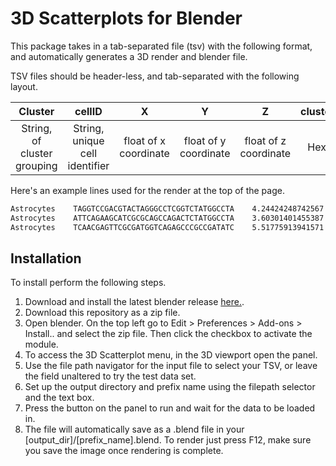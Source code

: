 # 3D Scatterplots for Blender

This package takes in a tab-separated file (tsv) with the following format, and automatically generates a 3D render and blender file.

TSV files should be header-less, and tab-separated with the following layout.

Cluster | cellID | X | Y | Z | cluster_color_hexvalue |
:--:|:--:|:--: | :--:|:--:|:--: | 
String, of cluster grouping | String, unique cell identifier| float of x coordinate | float of y coordinate | float of z coordinate | Hex value of fill color | 

Here's an example lines used for the render at the top of the page.

```bash
Astrocytes    TAGGTCCGACGTACTAGGGCCTCGGTCTATGGCCTA    4.24424248742567    -1.74691044949975    -6.48374510684418    #1C7D54
Astrocytes    ATTCAGAAGCATCGCGCAGCCAGACTCTATGGCCTA    3.60301401455387    -1.96493138894082    -6.47136162049336    #1C7D54
Astrocytes    TCAACGAGTTCGCGATGGTCAGAGCCCGCCGATATC    5.51775913941571    -1.87741656898663    -6.76243310557264    #1C7D54
```

## Installation
To install perform the following steps.

1. Download and install the latest blender release [here.](https://www.blender.org/download/). 
2. Download this repository as a zip file.
3. Open blender. On the top left go to Edit > Preferences > Add-ons > Install.. and select the zip file. Then click the checkbox to activate the module.
4. To access the 3D Scatterplot menu, in the 3D viewport open the panel.
5. Use the file path navigator for the input file to select your TSV, or leave the field unaltered to try the test data set.
6. Set up the output directory and prefix name using the filepath selector and the text box.
7. Press the button on the panel to run and wait for the data to be loaded in.
8. The file will automatically save as a .blend file in your [output_dir]/[prefix_name].blend. To render just press F12, make sure you save the image once rendering is complete.

